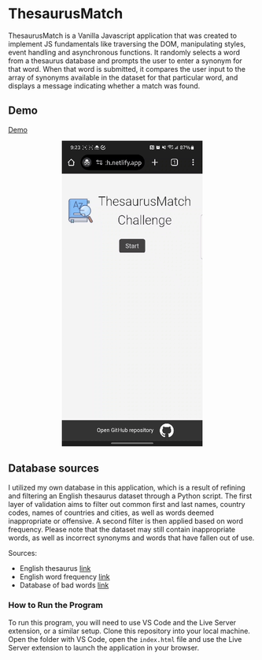 # ThesaurusMatch

ThesaurusMatch is a Vanilla Javascript application that was created to implement JS fundamentals like traversing the DOM, manipulating styles, event handling and asynchronous functions.
It randomly selects a word from a thesaurus database and prompts the user to enter a synonym for that word. When that word is submitted, it compares the user input to the array of synonyms available in the dataset for that particular word, and displays a message indicating whether a match was found.

## Demo

[Demo](https://thesaurus-match.netlify.app/)

<p align="center">
  <img src="thesaurus-demo.gif">
</p>

## Database sources

I utilized my own database in this application, which is a result of refining and filtering an English thesaurus dataset through a Python script. The first layer of validation aims to filter out common first and last names, country codes, names of countries and cities, as well as words deemed inappropriate or offensive. A second filter is then applied based on word frequency.
Please note that the dataset may still contain inappropriate words, as well as incorrect synonyms and words that have fallen out of use.

Sources:

- English thesaurus [link](https://github.com/zaibacu/thesaurus)
- English word frequency [link](https://www.kaggle.com/datasets/rtatman/english-word-frequency)
- Database of bad words [link](https://www.kaggle.com/datasets/nicapotato/bad-bad-words)

### How to Run the Program

To run this program, you will need to use VS Code and the Live Server extension, or a similar setup. Clone this repository into your local machine. Open the folder with VS Code, open the `index.html` file and use the Live Server extension to launch the application in your browser.
